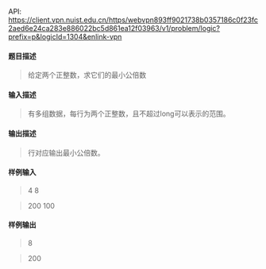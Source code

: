 API: https://client.vpn.nuist.edu.cn/https/webvpn893ff9021738b0357186c0f23fc2aed6e24ca283e886022bc5d861ea12f03963/v1/problem/logic?prefix=p&logicId=1304&enlink-vpn

#### 题目描述
> 给定两个正整数，求它们的最小公倍数

#### 输入描述
> 有多组数据，每行为两个正整数，且不超过long可以表示的范围。

#### 输出描述
> 行对应输出最小公倍数。

#### 样例输入
> 4  8

> 200  100

#### 样例输出
> 8

> 200